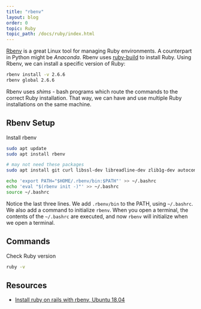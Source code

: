 ```yaml
---
title: "rbenv"
layout: blog
order: 0
topic: Ruby
topic_path: /docs/ruby/index.html
---
```

[Rbenv](https://github.com/rbenv/rbenv) is a great Linux tool for managing Ruby environments.  A counterpart in Python might be *Anaconda*. Rbenv uses [ruby-build](https://github.com/rbenv/ruby-build) to install Ruby. Using Rbenv, we can install a specific version of Ruby:
```bash
rbenv install -v 2.6.6
rbenv global 2.6.6
```

Rbenv uses *shims* - bash programs which route the commands to the correct Ruby installation. That way, we can have and use multiple Ruby installations on the same machine.

## Rbenv Setup
Install rbenv
```bash
sudo apt update
sudo apt install rbenv

# may not need these packages
sudo apt install git curl libssl-dev libreadline-dev zlib1g-dev autoconf bison build-essential libyaml-dev libreadline-dev libncurses5-dev libffi-dev libgdbm-dev

echo 'export PATH="$HOME/.rbenv/bin:$PATH"' >> ~/.bashrc
echo 'eval "$(rbenv init -)"' >> ~/.bashrc
source ~/.bashrc
```

Notice the last three lines. We add `.rbenv/bin` to the PATH, using `~/.bashrc`. We also add a command to initialize `rbenv`. When you open a terminal, the contents of the `~/.bashrc` are executed, and now `rbenv` will initialize when we open a terminal.


## Commands
Check Ruby version
```bash
ruby -v
```

## Resources
* [Install ruby on rails with rbenv, Ubuntu 18.04](https://www.digitalocean.com/community/tutorials/how-to-install-ruby-on-rails-with-rbenv-on-ubuntu-18-04)